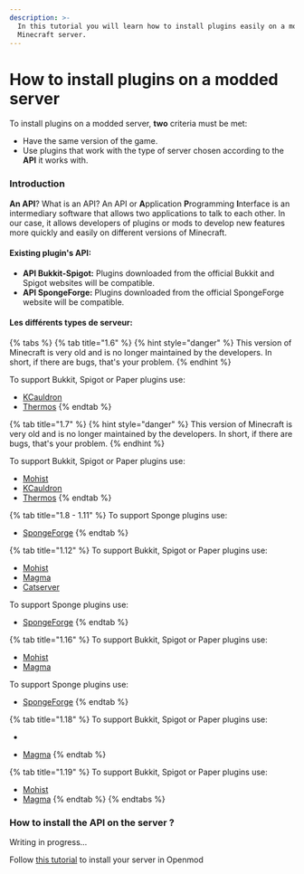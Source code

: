 ```yaml
---
description: >-
  In this tutorial you will learn how to install plugins easily on a modded
  Minecraft server.
---
```


# How to install plugins on a modded server

To install plugins on a modded server, **two** criteria must be met:

* Have the same version of the game.
* Use plugins that work with the type of server chosen according to the **API** it works with.

### Introduction <a href="#introduction" id="introduction"></a>

**An API**? What is an API? An API or **A**pplication **P**rogramming **I**nterface is an intermediary software that allows two applications to talk to each other. In our case, it allows developers of plugins or mods to develop new features more quickly and easily on different versions of Minecraft.

#### Existing plugin's API: <a href="#api-existant" id="api-existant"></a>

* **API Bukkit-Spigot:** Plugins downloaded from the official Bukkit and Spigot websites will be compatible.
* **API SpongeForge:** Plugins downloaded from the official SpongeForge website will be compatible.

#### Les différents types de serveur: <a href="#les-differents-types-de-serveur" id="les-differents-types-de-serveur"></a>

{% tabs %}
{% tab title="1.6" %}
{% hint style="danger" %}
This version of Minecraft is very old and is no longer maintained by the developers. In short, if there are bugs, that's your problem.
{% endhint %}

To support Bukkit, Spigot or Paper plugins use:

* [KCauldron](https://app.gitbook.com/s/BkjGgcdqOPHIdskaNaF2/)
* [Thermos](https://github.com/CyberdyneCC/Thermos/releases)
{% endtab %}

{% tab title="1.7" %}
{% hint style="danger" %}
This version of Minecraft is very old and is no longer maintained by the developers. In short, if there are bugs, that's your problem.
{% endhint %}

To support Bukkit, Spigot or Paper plugins use:

* [Mohist](https://mohistmc.com/)
* [KCauldron](https://app.gitbook.com/s/BkjGgcdqOPHIdskaNaF2/)
* [Thermos](https://github.com/CyberdyneCC/Thermos/releases)
{% endtab %}

{% tab title="1.8 - 1.11" %}
To support Sponge plugins use:

* [SpongeForge](https://spongepowered.org/downloads/spongeforge)
{% endtab %}

{% tab title="1.12" %}
To support Bukkit, Spigot or Paper plugins use:

* [Mohist](https://mohistmc.com/)
* [Magma](https://magmafoundation.org/)
* [Catserver](https://catserver.moe/)

To support Sponge plugins use:

* [SpongeForge](https://spongepowered.org/downloads/spongeforge)
{% endtab %}

{% tab title="1.16" %}
To support Bukkit, Spigot or Paper plugins use:

* [Mohist](https://mohistmc.com/)
* [Magma](https://magmafoundation.org/)

To support Sponge plugins use:

* [SpongeForge](https://spongepowered.org/downloads/spongeforge)
{% endtab %}

{% tab title="1.18" %}
To support Bukkit, Spigot or Paper plugins use:

* ~~~~[~~Mohist~~](https://mohistmc.com/) (not supported by developers)
* [Magma](https://magmafoundation.org/)
{% endtab %}

{% tab title="1.19" %}
To support Bukkit, Spigot or Paper plugins use:

* [Mohist](https://mohistmc.com/)
* [Magma](https://magmafoundation.org/)
{% endtab %}
{% endtabs %}

### How to install the API on the server ?

Writing in progress...

Follow [this tutorial](utiliser-openmod-chez-omgserv.md) to install your server in Openmod

